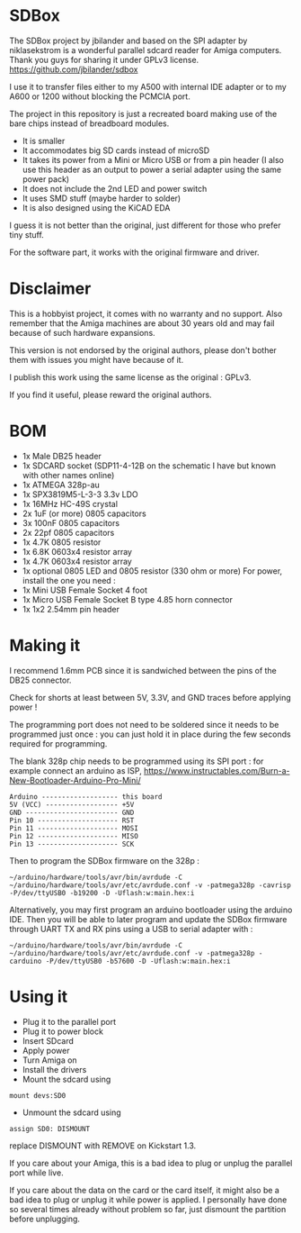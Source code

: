 # SDBox
The SDBox project by jbilander and based on the SPI adapter by niklasekstrom is a wonderful parallel sdcard reader for Amiga computers. Thank you guys for sharing it under GPLv3 license.
https://github.com/jbilander/sdbox

I use it to transfer files either to my A500 with internal IDE adapter or to my A600 or 1200 without blocking the PCMCIA port.

The project in this repository is just a recreated board making use of the bare chips instead of breadboard modules.
- It is smaller
- It accommodates big SD cards instead of microSD
- It takes its power from a Mini or Micro USB or from a pin header (I also use this header as an output to power a serial adapter using the same power pack)
- It does not include the 2nd LED and power switch
- It uses SMD stuff (maybe harder to solder)
- It is also designed using the KiCAD EDA

I guess it is not better than the original, just different for those who prefer tiny stuff.

For the software part, it works with the original firmware and driver.

# Disclaimer
This is a hobbyist project, it comes with no warranty and no support. Also remember that the Amiga machines are about 30 years old and may fail because of such hardware expansions.

This version is not endorsed by the original authors, please don't bother them with issues you might have because of it.

I publish this work using the same license as the original : GPLv3.

If you find it useful, please reward the original authors.

# BOM
- 1x Male DB25 header
- 1x SDCARD socket (SDP11-4-12B on the schematic I have but known with other names online)
- 1x ATMEGA 328p-au
- 1x SPX3819M5-L-3-3 3.3v LDO
- 1x 16MHz HC-49S crystal
- 2x 1uF (or more) 0805 capacitors
- 3x 100nF 0805 capacitors
- 2x 22pf 0805 capacitors
- 1x 4.7K 0805 resistor
- 1x 6.8K 0603x4 resistor array
- 1x 4.7K 0603x4 resistor array
- 1x optional 0805 LED and 0805 resistor (330 ohm or more)
For power, install the one you need :
- 1x Mini USB Female Socket 4 foot
- 1x Micro USB Female Socket B type 4.85 horn connector
- 1x 1x2 2.54mm pin header

# Making it
I recommend 1.6mm PCB since it is sandwiched between the pins of the DB25 connector.

Check for shorts at least between 5V, 3.3V, and GND traces before applying power !

The programming port does not need to be soldered since it needs to be programmed just once : you can just hold it in place during the few seconds required for programming.

The blank 328p chip needs to be programmed using its SPI port : for example connect an arduino as ISP, https://www.instructables.com/Burn-a-New-Bootloader-Arduino-Pro-Mini/
```
Arduino ------------------- this board
5V (VCC) ------------------ +5V
GND ----------------------- GND
Pin 10 -------------------- RST
Pin 11 -------------------- MOSI
Pin 12 -------------------- MISO
Pin 13 -------------------- SCK
```

Then to program the SDBox firmware on the 328p :
```
~/arduino/hardware/tools/avr/bin/avrdude -C ~/arduino/hardware/tools/avr/etc/avrdude.conf -v -patmega328p -cavrisp -P/dev/ttyUSB0 -b19200 -D -Uflash:w:main.hex:i
```

Alternatively, you may first program an arduino bootloader using the arduino IDE. Then you will be able to later program and update the SDBox firmware through UART TX and RX pins using a USB to serial adapter with :
```
~/arduino/hardware/tools/avr/bin/avrdude -C ~/arduino/hardware/tools/avr/etc/avrdude.conf -v -patmega328p -carduino -P/dev/ttyUSB0 -b57600 -D -Uflash:w:main.hex:i
```

# Using it
- Plug it to the parallel port
- Plug it to power block
- Insert SDcard
- Apply power
- Turn Amiga on
- Install the drivers
- Mount the sdcard using
```
mount devs:SD0
```
- Unmount the sdcard using
```
assign SD0: DISMOUNT
```
replace DISMOUNT with REMOVE on Kickstart 1.3.

If you care about your Amiga, this is a bad idea to plug or unplug the parallel port while live.

If you care about the data on the card or the card itself, it might also be a bad idea to plug or unplug it while power is applied. I personally have done so several times already without problem so far, just dismount the partition before unplugging.
